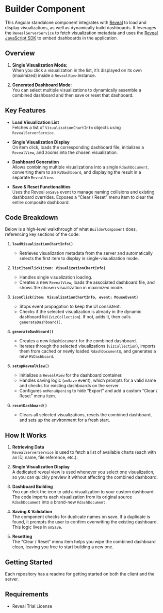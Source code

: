 # Builder Component

This Angular standalone component integrates with [Reveal](https://www.infragistics.com/products/reveal) to load and display visualizations, as well as dynamically build dashboards. It leverages the `RevealServerService` to fetch visualization metadata and uses the [Reveal JavaScript SDK](https://www.infragistics.com/products/reveal) to embed dashboards in the application.

## Overview

1. **Single Visualization Mode:**  
   When you click a visualization in the list, it’s displayed on its own (maximized) inside a `RevealView` instance.

2. **Generated Dashboard Mode:**  
   You can select multiple visualizations to dynamically assemble a combined dashboard and then save or reset that dashboard.

## Key Features

- **Load Visualization List**  
  Fetches a list of `VisualizationChartInfo` objects using `RevealServerService`.

- **Single Visualization Display**  
  On item click, loads the corresponding dashboard file, initializes a `RevealView`, and zooms into the chosen visualization.

- **Dashboard Generation**  
  Allows combining multiple visualizations into a single `RdashDocument`, converting them to an `RVDashboard`, and displaying the result in a separate `RevealView`.

- **Save & Reset Functionalities**  
  Uses the Reveal `onSave` event to manage naming collisions and existing dashboard overrides. Exposes a “Clear / Reset” menu item to clear the entire composite dashboard.

## Code Breakdown

Below is a high-level walkthrough of what `BuilderComponent` does, referencing key sections of the code:

1. **`loadVisualizationChartInfo()`**  
   - Retrieves visualization metadata from the server and automatically selects the first item to display in single-visualization mode.

2. **`listItemClick(item: VisualizationChartInfo)`**  
   - Handles single visualization loading.  
   - Creates a new `RevealView`, loads the associated dashboard file, and shows the chosen visualization in maximized mode.

3. **`iconClick(item: VisualizationChartInfo, event: MouseEvent)`**  
   - Stops event propagation to keep the UI consistent.  
   - Checks if the selected visualization is already in the dynamic dashboard list (`vizCollection`). If not, adds it, then calls `generateDashboard()`.

4. **`generateDashboard()`**  
   - Creates a new `RdashDocument` for the combined dashboard.  
   - Iterates through the selected visualizations (`vizCollection`), imports them from cached or newly loaded `RdashDocument`s, and generates a new `RVDashboard`.

5. **`setupRevealView()`**  
   - Initializes a `RevealView` for the dashboard container.  
   - Handles saving logic (`onSave` event), which prompts for a valid name and checks for existing dashboards on the server.  
   - Configures `onMenuOpening` to hide “Export” and add a custom “Clear / Reset” menu item.

6. **`resetDashboard()`**  
   - Clears all selected visualizations, resets the combined dashboard, and sets up the environment for a fresh start.

## How It Works

1. **Retrieving Data**  
   `RevealServerService` is used to fetch a list of available charts (each with an ID, name, file reference, etc.).

2. **Single Visualization Display**  
   A dedicated reveal view is used whenever you select one visualization, so you can quickly preview it without affecting the combined dashboard.

3. **Dashboard Building**  
   You can click the icon to add a visualization to your custom dashboard. The code imports each visualization from its original source `RdashDocument` into a brand-new `RdashDocument`.

4. **Saving & Validation**  
   The component checks for duplicate names on save. If a duplicate is found, it prompts the user to confirm overwriting the existing dashboard. This logic lives in `onSave`.

5. **Resetting**  
   The “Clear / Reset” menu item helps you wipe the combined dashboard clean, leaving you free to start building a new one.

## Getting Started
Each repository has a readme for getting started on both the client and the server.

## Requirements

- Reveal Trial License
